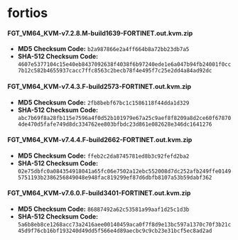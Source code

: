 # fortios

#### FGT_VM64_KVM-v7.2.8.M-build1639-FORTINET.out.kvm.zip
- **MD5 Checksum Code:** `b2a987866e2a4ff664b8a72bb23db7a5`
- **SHA-512 Checksum Code:** `4607e5377104c15e40eb8437092638f4038f6b97240ede1e6a047b94fb24001f0cc7b12c582b4655937cacc7ffc8563c2becb78f4e495f7c25e2dd4a84ad92dc`

#### FGT_VM64_KVM-v7.4.3.F-build2573-FORTINET.out.kvm.zip
- **MD5 Checksum Code:** `2fb8bebf67bc1c1586118f44dda1d329`
- **SHA-512 Checksum Code:** `abc7b69f8a28fb115e7596a4f0d52b101979e67a25c9aef8f8209a8d2ce60f678704de470d5fafe749d8dc334762ee803bfbdc23d861e082628e346dc1641276`

#### FGT_VM64_KVM-v7.4.4.F-build2662-FORTINET.out.kvm.zip
- **MD5 Checksum Code:** `ffeb2c2da8745781ed8b3c92fefd2ba2`
- **SHA-512 Checksum Code:** `02e75dbfc0a084354918041a65fc06e7502a12ebc552008d7dc252afb249ffe01495751193b2386256849048e948fac819299ef87d6dbfb8107a53b59dabf362`

#### FGT_VM64_KVM-v7.6.0.F-build3401-FORTINET.out.kvm.zip
- **MD5 Checksum Code:** `86887492a62c53581a99aaf1d25c1d3b`
- **SHA-512 Checksum Code:** `5a6b8eb8ce1268acc73a2416aee00140459aca0f7f8d9e13bc597a1370c70f3b21c45d9f76cb16bf193240d49dd5f566e4d89aecbc9c9cb23e31bcf5ec8ad2ad`
